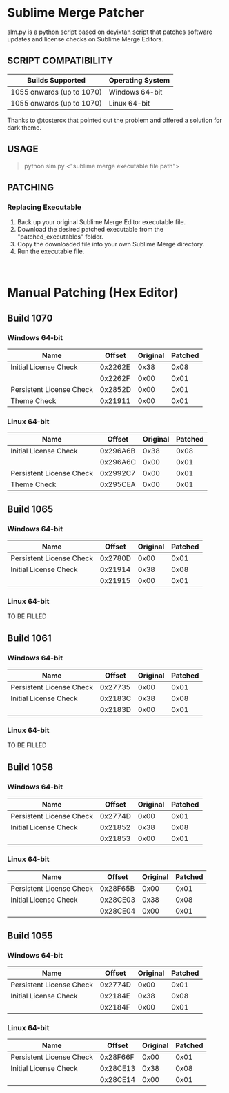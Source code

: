 # Sublime Merge Patcher

slm.py is a [python script](https://github.com/bousqi/slm-patcher) based on [deyixtan script](https://github.com/deyixtan/slt-patcher) that patches software updates and license checks on Sublime Merge Editors.

## SCRIPT COMPATIBILITY

|         Builds Supported         | Operating System |
| -------------------------------- | ---------------- |
| 1055 onwards (up to 1070)        | Windows 64-bit   |
| 1055 onwards (up to 1070)        | Linux 64-bit     |

Thanks to @tostercx that pointed out the problem and offered a solution for dark theme.

## USAGE

> python slm.py <"sublime merge executable file path">

## PATCHING

### Replacing Executable

1. Back up your original Sublime Merge Editor executable file. 
2. Download the desired patched executable from the "patched_executables" folder.
3. Copy the downloaded file into your own Sublime Merge directory.
4. Run the executable file.

<br>

# Manual Patching (Hex Editor)
## Build 1070
### Windows 64-bit
| Name                     |  Offset  | Original | Patched |
| ------------------------ | -------- | -------- | ------- |
| Initial License Check    | 0x2262E  | 0x38     | 0x08    |
|                          | 0x2262F  | 0x00     | 0x01    |
| Persistent License Check | 0x2852D  | 0x00     | 0x01    |
| Theme Check              | 0x21911  | 0x00     | 0x01    |
### Linux 64-bit
| Name                     |  Offset  | Original | Patched |
| ------------------------ | -------- | -------- | ------- |
| Initial License Check    | 0x296A6B | 0x38     | 0x08    |
|                          | 0x296A6C | 0x00     | 0x01    |
| Persistent License Check | 0x2992C7 | 0x00     | 0x01    |
| Theme Check              | 0x295CEA | 0x00     | 0x01    |
## Build 1065
### Windows 64-bit
| Name                     |  Offset  | Original | Patched |
| ------------------------ | -------- | -------- | ------- |
| Persistent License Check | 0x2780D  | 0x00     | 0x01    |
| Initial License Check    | 0x21914  | 0x38     | 0x08    |
|                          | 0x21915  | 0x00     | 0x01    |
### Linux 64-bit
TO BE FILLED
## Build 1061
### Windows 64-bit
| Name                     |  Offset  | Original | Patched |
| ------------------------ | -------- | -------- | ------- |
| Persistent License Check | 0x27735  | 0x00     | 0x01    |
| Initial License Check    | 0x2183C  | 0x38     | 0x08    |
|                          | 0x2183D  | 0x00     | 0x01    |
### Linux 64-bit
TO BE FILLED
## Build 1058
### Windows 64-bit
| Name                     |  Offset  | Original | Patched |
| ------------------------ | -------- | -------- | ------- |
| Persistent License Check | 0x2774D  | 0x00     | 0x01    |
| Initial License Check    | 0x21852  | 0x38     | 0x08    |
|                          | 0x21853  | 0x00     | 0x01    |
### Linux 64-bit
| Name                     |  Offset  | Original | Patched |
| ------------------------ | -------- | -------- | ------- |
| Persistent License Check | 0x28F65B | 0x00     | 0x01    |
| Initial License Check    | 0x28CE03 | 0x38     | 0x08    |
|                          | 0x28CE04 | 0x00     | 0x01    |
## Build 1055
### Windows 64-bit
| Name                     |  Offset  | Original | Patched |
| ------------------------ | -------- | -------- | ------- |
| Persistent License Check | 0x2774D  | 0x00     | 0x01    |
| Initial License Check    | 0x2184E  | 0x38     | 0x08    |
|                          | 0x2184F  | 0x00     | 0x01    |
### Linux 64-bit
| Name                     |  Offset  | Original | Patched |
| ------------------------ | -------- | -------- | ------- |
| Persistent License Check | 0x28F66F | 0x00     | 0x01    |
| Initial License Check    | 0x28CE13 | 0x38     | 0x08    |
|                          | 0x28CE14 | 0x00     | 0x01    |
<br>
